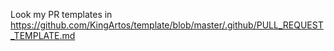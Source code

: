 Look my PR templates in https://github.com/KingArtos/template/blob/master/.github/PULL_REQUEST_TEMPLATE.md
